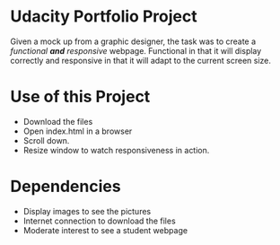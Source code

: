 # Udacity Portfolio Project
Given a mock up from a graphic designer, the task was to create a *functional **and** responsive* webpage.
Functional in that it will display correctly and responsive in that it will adapt to the current screen size.
# Use of this Project

 - Download the files
 - Open index.html in a browser
 - Scroll down.
 - Resize window to watch responsiveness in action.
 
# Dependencies

 - Display images to see the pictures
 - Internet connection to download the files
 - Moderate interest to see a student webpage
